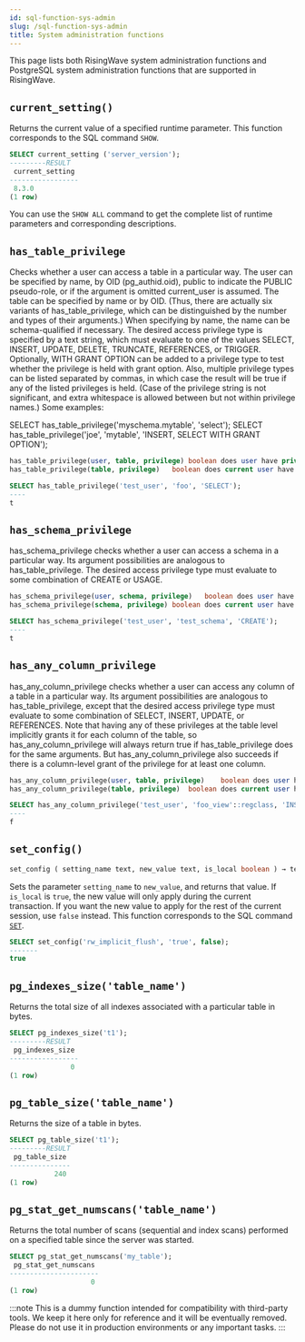 ```yaml
---
id: sql-function-sys-admin
slug: /sql-function-sys-admin
title: System administration functions
---
```

<head>
  <link rel="canonical" href="https://docs.risingwave.com/docs/current/sql-function-sys-admin/" />
</head>

This page lists both RisingWave system administration functions and PostgreSQL system administration functions that are supported in RisingWave.

## `current_setting()`

Returns the current value of a specified runtime parameter. This function corresponds to the SQL command `SHOW`.

```sql title=Example
SELECT current_setting ('server_version');
---------RESULT
 current_setting 
-----------------
 8.3.0
(1 row)
```

You can use the `SHOW ALL` command to get the complete list of runtime parameters and corresponding descriptions.

## `has_table_privilege`

Checks whether a user can access a table in a particular way. The user can be specified by name, by OID (pg_authid.oid), public to indicate the PUBLIC pseudo-role, or if the argument is omitted current_user is assumed. The table can be specified by name or by OID. (Thus, there are actually six variants of has_table_privilege, which can be distinguished by the number and types of their arguments.) When specifying by name, the name can be schema-qualified if necessary. The desired access privilege type is specified by a text string, which must evaluate to one of the values SELECT, INSERT, UPDATE, DELETE, TRUNCATE, REFERENCES, or TRIGGER. Optionally, WITH GRANT OPTION can be added to a privilege type to test whether the privilege is held with grant option. Also, multiple privilege types can be listed separated by commas, in which case the result will be true if any of the listed privileges is held. (Case of the privilege string is not significant, and extra whitespace is allowed between but not within privilege names.) Some examples:

SELECT has_table_privilege('myschema.mytable', 'select');
SELECT has_table_privilege('joe', 'mytable', 'INSERT, SELECT WITH GRANT OPTION');

```sql title="Syntax"
has_table_privilege(user, table, privilege)	boolean	does user have privilege for table
has_table_privilege(table, privilege)	boolean	does current user have privilege for table
```

```sql title="Example"
SELECT has_table_privilege('test_user', 'foo', 'SELECT');
----
t
```

## `has_schema_privilege`

has_schema_privilege checks whether a user can access a schema in a particular way. Its argument possibilities are analogous to has_table_privilege. The desired access privilege type must evaluate to some combination of CREATE or USAGE.

```sql title="Syntax"
has_schema_privilege(user, schema, privilege)	boolean	does user have privilege for schema
has_schema_privilege(schema, privilege)	boolean	does current user have privilege for schema
```

```sql title="Example"
SELECT has_schema_privilege('test_user', 'test_schema', 'CREATE');
----
t
```

## `has_any_column_privilege`

has_any_column_privilege checks whether a user can access any column of a table in a particular way. Its argument possibilities are analogous to has_table_privilege, except that the desired access privilege type must evaluate to some combination of SELECT, INSERT, UPDATE, or REFERENCES. Note that having any of these privileges at the table level implicitly grants it for each column of the table, so has_any_column_privilege will always return true if has_table_privilege does for the same arguments. But has_any_column_privilege also succeeds if there is a column-level grant of the privilege for at least one column.

```sql title="Syntax"
has_any_column_privilege(user, table, privilege)	boolean	does user have privilege for any column of table
has_any_column_privilege(table, privilege)	boolean	does current user have privilege for any column of table
```

```sql title="Example"
SELECT has_any_column_privilege('test_user', 'foo_view'::regclass, 'INSERT');
----
f
```

## `set_config()`

```sql title="Syntax"
set_config ( setting_name text, new_value text, is_local boolean ) → text
```

Sets the parameter `setting_name` to `new_value`, and returns that value. If `is_local` is `true`, the new value will only apply during the current transaction. If you want the new value to apply for the rest of the current session, use `false` instead. This function corresponds to the SQL command [`SET`](/sql/commands/sql-set.md).

```sql title="Example"
SELECT set_config('rw_implicit_flush', 'true', false);
-------
true
```

<!--
## `pg_terminate_backend()`

Terminates a backend. You can execute this against another backend that has exactly the same role as the user calling the function. In all other cases, you must be a superuser. For more details, see [System Administration Functions](https://www.postgresql.org/docs/current/functions-admin.html).

## `pg_backend_pid()`

Returns the ID of the server process attached to the current session. For more details, see [System Information Functions and Operators](https://www.postgresql.org/docs/current/functions-info.html).

## `pg_cancel_backend()`

Cancels a backend's current query. You can execute this against another backend that has exactly the same role as the user calling the function. In all other cases, you must be a superuser. For more details, see [System Administration Functions](https://www.postgresql.org/docs/current/functions-admin.html). -->

## `pg_indexes_size('table_name')`

Returns the total size of all indexes associated with a particular table in bytes.

```sql title=Example
SELECT pg_indexes_size('t1');
---------RESULT
 pg_indexes_size 
-----------------
               0
(1 row)
```

## `pg_table_size('table_name')`

Returns the size of a table in bytes.

```sql title=Example
SELECT pg_table_size('t1');
---------RESULT
 pg_table_size 
---------------
           240
(1 row)
```

## `pg_stat_get_numscans('table_name')`

Returns the total number of scans (sequential and index scans) performed on a specified table since the server was started.

```sql title=Example
SELECT pg_stat_get_numscans('my_table');
 pg_stat_get_numscans 
----------------------
                    0
(1 row)
```

:::note
This is a dummy function intended for compatibility with third-party tools. We keep it here only for reference and it will be eventually removed. Please do not use it in production environments or any important tasks.
:::